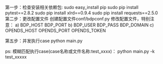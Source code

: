 第一步：检查安装相关依赖包:
sudo easy_install pip
sudo pip install pytest==2.8.2
sudo pip install xlrd==0.9.4
sudo pip install requests==2.5.0
第二步：更改配置文件
创建配置文件conf/bdpconf.py
修改配置文件，特别注意：
a) BDP_HOST
   BDP_PORT
b) BDP_USER
   BDP_PASS
   BDP_DOMAIN
c) OPENDS_HOST
   OPENDS_PORT
   OPENDS_TOKEN

第五步：并发执行case
python main.py

ps: 模糊匹配执行case(case名称或文件名称:test_xxxx)：
python main.py -k test_xxxxx
